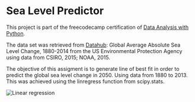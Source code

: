 # Sea Level Predictor

This project is part of the freecodecamp certification of [Data Analysis with Python](https://www.freecodecamp.org/learn/data-analysis-with-python/).

The data set was retrieved from [Datahub](https://datahub.io/core/sea-level-rise): Global Average Absolute Sea Level Change, 1880-2014 from the US Environmental Protection Agency using data from CSIRO, 2015; NOAA, 2015.

The objective of this assigment is to generate line of best fit in order to predict the global sea level change in 2050. Using data from 1880 to 2013. This was achieved using the linregress function from scipy.stats.

![Linear regression](https://drive.google.com/file/d/1o0FcKoQBjtDtrgVa8qE8I_Z2y4jASJ5U/view?usp=sharing)
